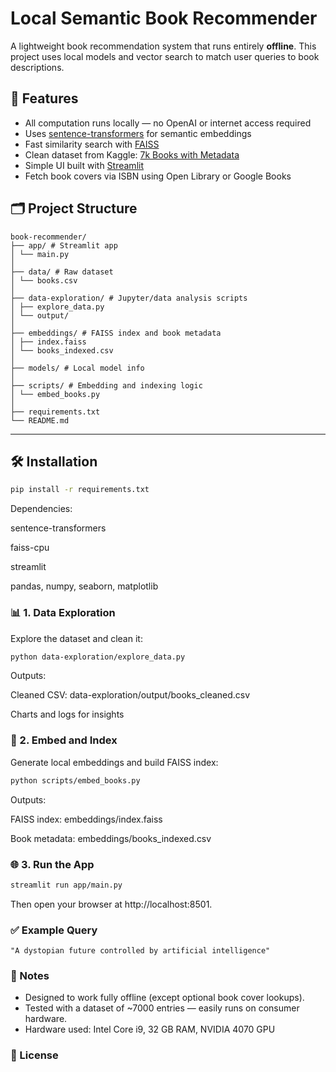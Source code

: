# Local Semantic Book Recommender

A lightweight book recommendation system that runs entirely **offline**.
This project uses local models and vector search to match user queries to book descriptions.

## 🚀 Features

- All computation runs locally — no OpenAI or internet access required
- Uses [sentence-transformers](https://www.sbert.net/) for semantic embeddings
- Fast similarity search with [FAISS](https://github.com/facebookresearch/faiss)
- Clean dataset from Kaggle: [7k Books with Metadata](https://www.kaggle.com/datasets/dylanjcastillo/7k-books-with-metadata)
- Simple UI built with [Streamlit](https://streamlit.io/)
- Fetch book covers via ISBN using Open Library or Google Books

## 🗂️ Project Structure

```plaintext
book-recommender/
├── app/ # Streamlit app
│ └── main.py
│
├── data/ # Raw dataset
│ └── books.csv
│
├── data-exploration/ # Jupyter/data analysis scripts
│ ├── explore_data.py
│ └── output/
│
├── embeddings/ # FAISS index and book metadata
│ ├── index.faiss
│ └── books_indexed.csv
│
├── models/ # Local model info
│
├── scripts/ # Embedding and indexing logic
│ └── embed_books.py
│
├── requirements.txt
└── README.md
```

---

## 🛠️ Installation

```bash
pip install -r requirements.txt
```

Dependencies:

sentence-transformers

faiss-cpu

streamlit

pandas, numpy, seaborn, matplotlib

### 📊 1. Data Exploration
Explore the dataset and clean it:

```bash
python data-exploration/explore_data.py
```

Outputs:

Cleaned CSV: data-exploration/output/books_cleaned.csv

Charts and logs for insights

### 🧠 2. Embed and Index
Generate local embeddings and build FAISS index:

```bash
python scripts/embed_books.py
```

Outputs:

FAISS index: embeddings/index.faiss

Book metadata: embeddings/books_indexed.csv

### 🌐 3. Run the App
```bash
streamlit run app/main.py
```

Then open your browser at http://localhost:8501.

### ✅ Example Query

```plaintext
"A dystopian future controlled by artificial intelligence"
```

### 📌 Notes
- Designed to work fully offline (except optional book cover lookups).
- Tested with a dataset of ~7000 entries — easily runs on consumer hardware.
- Hardware used: Intel Core i9, 32 GB RAM, NVIDIA 4070 GPU

### 📄 License